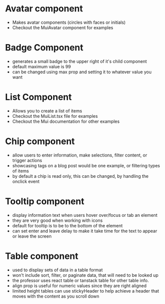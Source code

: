 # Avatar component

- Makes avatar components (circles with faces or initials)
- Checkout the MuiAvatar component for examples

# Badge Component

- generates a small badge to the upper right of it's child component
- default maximum value is 99
- can be changed using max prop and setting it to whatever value you want

# List Component

- Allows you to create a list of items
- Checkout the MuiList.tsx file for examples
- Checkout the Mui documentation for other examples

# Chip component

- allow users to enter information, make selections, filter content, or trigger actions
- showcasing tags on a blog post would be one example, or filtering types of items
- by default a chip is read only, this can be changed, by handling the onclick event

# Tooltip component

- display information text when users hover over/focus or tab an element
- they are very good when working with icons
- default for tooltip is to be to the bottom of the element
- can set enter and leave delay to make it take time for the text to appear or leave the screen

# Table component

- used to display sets of data in a table format
- won't include sort, filter, or paginate data, that will need to be looked up
- the professor uses react table or tanstack table for other table info.
- align prop is useful for numeric values since they are right aligned
- limited height tables can use stickyHeader to help achieve a header that moves with the content as you scroll down
